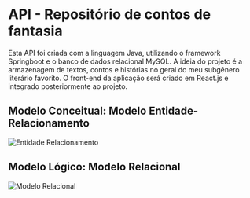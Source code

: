 # API - Repositório de contos de fantasia

Esta API foi criada com a linguagem Java, utilizando o framework Springboot e o banco de dados relacional MySQL. A ideia do projeto é a armazenagem de textos, contos e histórias no geral do meu subgênero literário favorito. O front-end da aplicação será criado em React.js e integrado posteriormente ao projeto. 

## Modelo Conceitual: Modelo Entidade-Relacionamento

![Entidade Relacionamento](https://user-images.githubusercontent.com/92900668/186030402-f86bbd11-e1af-434a-a85e-29a280a1ffa7.png)

## Modelo Lógico: Modelo Relacional

![Modelo Relacional](https://user-images.githubusercontent.com/92900668/186030436-70e6a7b6-24ca-4f6b-8550-7364498d5592.png)
